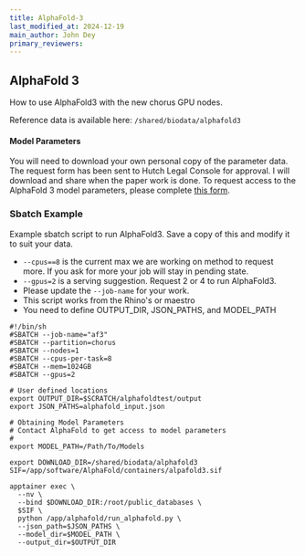 ```yaml
---
title: AlphaFold-3
last_modified_at: 2024-12-19
main_author: John Dey
primary_reviewers: 
---
```


## AlphaFold 3 

How to use AlphaFold3 with the new chorus GPU nodes.
 
Reference data is available here: `/shared/biodata/alphafold3`

#### Model Parameters
You will need to download your own personal copy of the parameter data. The request form has been 
sent to Hutch Legal Console for approval. I will download and share when the paper work is done.
To request access to the AlphaFold 3 model parameters, please complete 
[this form](https://forms.gle/svvpY4u2jsHEwWYS6). 

### Sbatch Example 

Example sbatch script to run AlphaFold3. Save a copy of this and modify it to suit your data.
  - `--cpus==8` is the current max we are working on method to request more. If you ask for
more your job will stay in pending state.
  - `--gpus=2` is a serving suggestion. Request 2 or 4 to run AlphaFold3.
  - Please update the `--job-name` for your work.
  - This script works from the Rhino's or maestro
  - You need to define OUTPUT_DIR, JSON_PATHS, and MODEL_PATH 
 
```
#!/bin/sh
#SBATCH --job-name="af3"
#SBATCH --partition=chorus
#SBATCH --nodes=1
#SBATCH --cpus-per-task=8
#SBATCH --mem=1024GB
#SBATCH --gpus=2
 
# User defined locations
export OUTPUT_DIR=$SCRATCH/alphafoldtest/output
export JSON_PATHS=alphafold_input.json
 
# Obtaining Model Parameters
# Contact AlphaFold to get access to model parameters
#
export MODEL_PATH=/Path/To/Models
 
export DOWNLOAD_DIR=/shared/biodata/alphafold3
SIF=/app/software/AlphaFold/containers/alpafold3.sif
 
apptainer exec \
  --nv \
  --bind $DOWNLOAD_DIR:/root/public_databases \
  $SIF \
  python /app/alphafold/run_alphafold.py \
  --json_path=$JSON_PATHS \
  --model_dir=$MODEL_PATH \
  --output_dir=$OUTPUT_DIR
```

